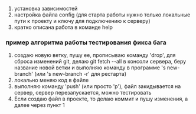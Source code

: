 1. установка зависимостей
2. настройка файла config (для старта работы нужно только локальные пути к проекту и ключу для подключению к серверу)
3. кратко описана работа в команде help

### пример алгоритма работы тестирования фикса бага
1. создаю новую ветку, пушу ее, прописываю команду 'drop', для сброса изменений git, делаю git fetch --all в консоли сервера, беру название новой ветки и выполняю команду в программе 's new-branch' (или 's new-branch -r' для рестарта)
2. локально меняю код в файле
3. выполняю команду 'push' (или просто 'p'), файл закидывается на сервер, сервер перезапускается, можно тестировать
4. Если создаю файл в проекте, то делаю коммит и пушу изменения, а далее через пункт 1
